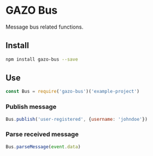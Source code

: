 # GAZO Bus
Message bus related functions.

## Install
```bash
npm install gazo-bus --save
```

## Use
```javascript
const Bus = require('gazo-bus')('example-project')
```

### Publish message
```javascript
Bus.publish('user-registered', {username: 'johndoe'})
```

### Parse received message
```javascript
Bus.parseMessage(event.data)
```
